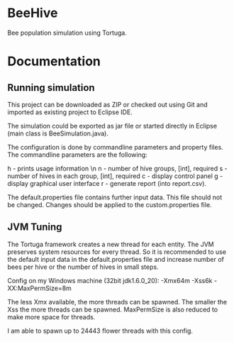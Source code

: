 BeeHive
=======

Bee population simulation using Tortuga.

Documentation
=============

Running simulation
------------------

This project can be downloaded as ZIP or checked out using Git and imported as existing project to Eclipse IDE.

The simulation could be exported as jar file or started directly in Eclipse (main class is BeeSimulation.java).

The configuration is done by commandline parameters and property files. The commandline parameters are the following:

  h - prints usage information \n
  n - number of hive groups, [int], required
  s - number of hives in each group, [int], required
  c - display control panel
  g - display graphical user interface
  r - generate report (into report.csv).

The default.properties file contains further input data. This file should not be changed. Changes should be applied 
to the custom.properties file.

JVM Tuning
----------

The Tortuga framework creates a new thread for each entity. The JVM preserves system resources for every thread.
So it is recommended to use the default input data in the default.properties file and increase number of bees per hive
or the number of hives in small steps.

Config on my Windows machine (32bit jdk1.6.0_20): -Xmx64m -Xss6k -XX:MaxPermSize=8m

The less Xmx available, the more threads can be spawned. The smaller the Xss the more threads can be spawned. MaxPermSize is also reduced to make more space for threads.

I am able to spawn up to 24443 flower threads with this config.
